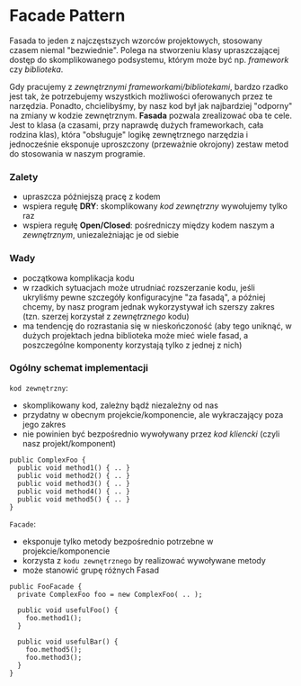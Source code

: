 # Facade Pattern

Fasada to jeden z najczęstszych wzorców projektowych, stosowany czasem niemal "bezwiednie". Polega na stworzeniu klasy
upraszczającej dostęp do skomplikowanego podsystemu, którym może być np. _framework_ czy _biblioteka_.

Gdy pracujemy z _zewnętrznymi frameworkami/bibliotekami_, bardzo rzadko jest tak, że potrzebujemy wszystkich możliwości
oferowanych przez te narzędzia. Ponadto, chcielibyśmy, by nasz kod był jak najbardziej "odporny" na zmiany w kodzie
zewnętrznym. **Fasada** pozwala zrealizować oba te cele. Jest to klasa (a czasami, przy naprawdę dużych frameworkach,
cała rodzina klas), która "obsługuje" logikę zewnętrznego narzędzia i jednocześnie eksponuje uproszczony (przeważnie
okrojony) zestaw metod do stosowania w naszym programie.

### Zalety

- upraszcza późniejszą pracę z kodem
- wspiera regułę **DRY**: skomplikowany _kod zewnętrzny_ wywołujemy tylko raz
- wspiera regułę **Open/Closed**: pośredniczy między kodem naszym a _zewnętrznym_, uniezależniając je od siebie

### Wady

- początkowa komplikacja kodu
- w rzadkich sytuacjach może utrudniać rozszerzanie kodu, jeśli ukryliśmy pewne szczegóły konfiguracyjne "za fasadą", a
  później chcemy, by nasz program jednak wykorzystywał ich szerszy zakres (tzn. szerzej korzystał z _zewnętrznego_ kodu)
- ma tendencję do rozrastania się w nieskończoność (aby tego uniknąć, w dużych projektach jedna biblioteka może mieć
  wiele fasad, a poszczególne komponenty korzystają tylko z jednej z nich)

### Ogólny schemat implementacji

`kod zewnętrzny`:

- skomplikowany kod, zależny bądź niezależny od nas
- przydatny w obecnym projekcie/komponencie, ale wykraczający poza jego zakres
- nie powinien być bezpośrednio wywoływany przez _kod kliencki_ (czyli nasz projekt/komponent)

```
public ComplexFoo {
  public void method1() { .. }
  public void method2() { .. }
  public void method3() { .. }
  public void method4() { .. }
  public void method5() { .. }
}
```

`Facade`:

- eksponuje tylko metody bezpośrednio potrzebne w projekcie/komponencie
- korzysta z `kodu zewnętrznego` by realizować wywoływane metody
- może stanowić grupę różnych Fasad

```
public FooFacade {
  private ComplexFoo foo = new ComplexFoo( .. );

  public void usefulFoo() {
    foo.method1();
  }
  
  public void usefulBar() {
    foo.method5();
    foo.method3();
  }
}
```